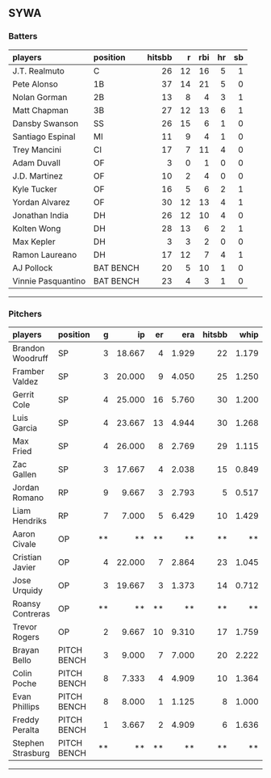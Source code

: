 ## SYWA

### Batters

 
|players            |position  | hitsbb|  r| rbi| hr| sb| 
|:------------------|:---------|------:|--:|---:|--:|--:| 
|J.T. Realmuto      |C         |     26| 12|  16|  5|  1| 
|Pete Alonso        |1B        |     37| 14|  21|  5|  0| 
|Nolan Gorman       |2B        |     13|  8|   4|  3|  1| 
|Matt Chapman       |3B        |     27| 12|  13|  6|  1| 
|Dansby Swanson     |SS        |     26| 15|   6|  1|  0| 
|Santiago Espinal   |MI        |     11|  9|   4|  1|  0| 
|Trey Mancini       |CI        |     17|  7|  11|  4|  0| 
|Adam Duvall        |OF        |      3|  0|   1|  0|  0| 
|J.D. Martinez      |OF        |     10|  2|   4|  0|  0| 
|Kyle Tucker        |OF        |     16|  5|   6|  2|  1| 
|Yordan Alvarez     |OF        |     30| 12|  13|  4|  1| 
|Jonathan India     |DH        |     26| 12|  10|  4|  0| 
|Kolten Wong        |DH        |     28| 13|   6|  2|  1| 
|Max Kepler         |DH        |      3|  3|   2|  0|  0| 
|Ramon Laureano     |DH        |     17| 12|   7|  4|  1| 
|AJ Pollock         |BAT BENCH |     20|  5|  10|  1|  0| 
|Vinnie Pasquantino |BAT BENCH |     23|  4|   3|  1|  0| 


* * *

### Pitchers

 
|players           |position    |  g|     ip| er|   era| hitsbb|  whip| so|  w| sv| 
|:-----------------|:-----------|--:|------:|--:|-----:|------:|-----:|--:|--:|--:| 
|Brandon Woodruff  |SP          |  3| 18.667|  4| 1.929|     22| 1.179| 20|  2|  0| 
|Framber Valdez    |SP          |  3| 20.000|  9| 4.050|     25| 1.250| 18|  2|  0| 
|Gerrit Cole       |SP          |  4| 25.000| 16| 5.760|     30| 1.200| 35|  1|  0| 
|Luis Garcia       |SP          |  4| 23.667| 13| 4.944|     30| 1.268| 23|  1|  0| 
|Max Fried         |SP          |  4| 26.000|  8| 2.769|     29| 1.115| 22|  1|  0| 
|Zac Gallen        |SP          |  3| 17.667|  4| 2.038|     15| 0.849| 17|  2|  0| 
|Jordan Romano     |RP          |  9|  9.667|  3| 2.793|      5| 0.517| 10|  2|  6| 
|Liam Hendriks     |RP          |  7|  7.000|  5| 6.429|     10| 1.429| 11|  1|  4| 
|Aaron Civale      |OP          | **|     **| **|    **|     **|    **| **| **| **| 
|Cristian Javier   |OP          |  4| 22.000|  7| 2.864|     23| 1.045| 20|  0|  0| 
|Jose Urquidy      |OP          |  3| 19.667|  3| 1.373|     14| 0.712| 16|  2|  0| 
|Roansy Contreras  |OP          | **|     **| **|    **|     **|    **| **| **| **| 
|Trevor Rogers     |OP          |  2|  9.667| 10| 9.310|     17| 1.759|  9|  0|  0| 
|Brayan Bello      |PITCH BENCH |  3|  9.000|  7| 7.000|     20| 2.222|  8|  0|  0| 
|Colin Poche       |PITCH BENCH |  8|  7.333|  4| 4.909|     10| 1.364|  9|  2|  1| 
|Evan Phillips     |PITCH BENCH |  8|  8.000|  1| 1.125|      8| 1.000| 11|  2|  0| 
|Freddy Peralta    |PITCH BENCH |  1|  3.667|  2| 4.909|      6| 1.636|  3|  0|  0| 
|Stephen Strasburg |PITCH BENCH | **|     **| **|    **|     **|    **| **| **| **| 


* * *


